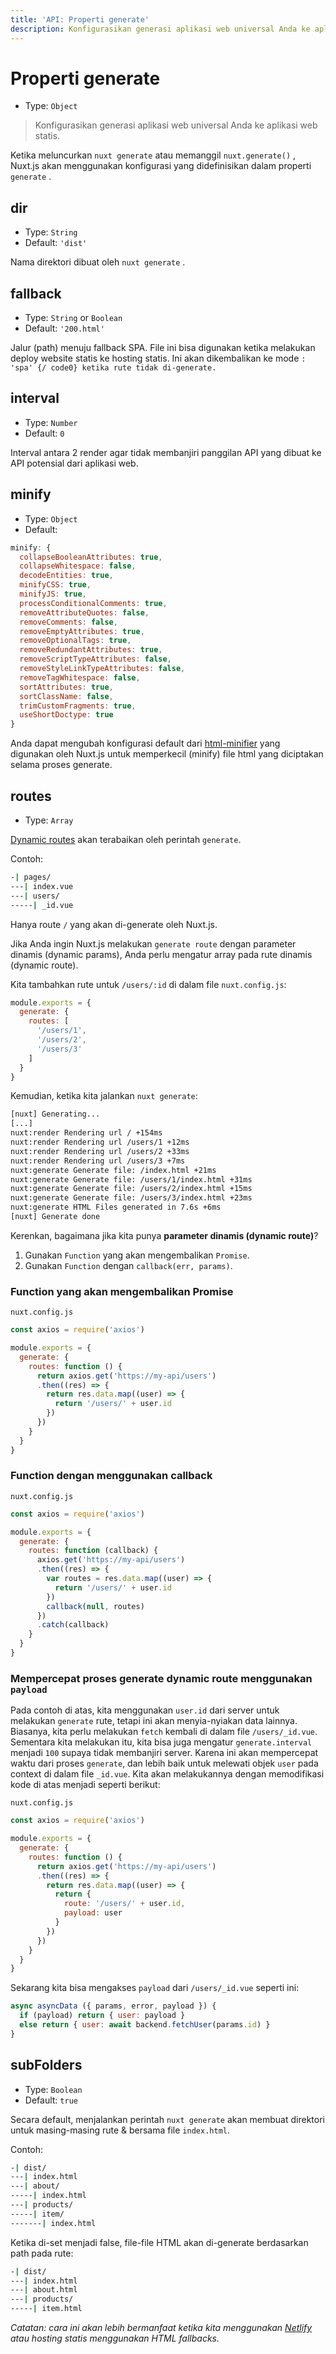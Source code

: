 ```yaml
---
title: 'API: Properti generate'
description: Konfigurasikan generasi aplikasi web universal Anda ke aplikasi web statis.
---
```


# Properti generate

- Type: `Object`

> Konfigurasikan generasi aplikasi web universal Anda ke aplikasi web statis.

Ketika meluncurkan `nuxt generate` atau memanggil `nuxt.generate()` , Nuxt.js akan menggunakan konfigurasi yang didefinisikan dalam properti `generate` .

## dir

- Type: `String`
- Default: `'dist'`

Nama direktori dibuat oleh `nuxt generate` .

## fallback

- Type: `String` or `Boolean`
- Default: `'200.html'`

Jalur (path) menuju fallback SPA. File ini bisa digunakan ketika melakukan deploy website statis ke hosting statis. Ini akan dikembalikan ke mode `: 'spa' {/ code0} ketika rute tidak di-generate.`

## interval

- Type: `Number`
- Default: `0`

Interval antara 2 render agar tidak membanjiri panggilan API yang dibuat ke API potensial dari aplikasi web.

## minify

- Type: `Object`
- Default:

```js
minify: {
  collapseBooleanAttributes: true,
  collapseWhitespace: false,
  decodeEntities: true,
  minifyCSS: true,
  minifyJS: true,
  processConditionalComments: true,
  removeAttributeQuotes: false,
  removeComments: false,
  removeEmptyAttributes: true,
  removeOptionalTags: true,
  removeRedundantAttributes: true,
  removeScriptTypeAttributes: false,
  removeStyleLinkTypeAttributes: false,
  removeTagWhitespace: false,
  sortAttributes: true,
  sortClassName: false,
  trimCustomFragments: true,
  useShortDoctype: true
}
```

Anda dapat mengubah konfigurasi default dari [html-minifier](https://github.com/kangax/html-minifier) yang digunakan oleh Nuxt.js untuk memperkecil (minify) file html yang diciptakan selama proses generate.

## routes

- Type: `Array`

[Dynamic routes](/guide/routing#dynamic-routes) akan terabaikan oleh perintah `generate`.

Contoh:

```bash
-| pages/
---| index.vue
---| users/
-----| _id.vue
```

Hanya route `/` yang akan di-generate oleh Nuxt.js.

Jika Anda ingin Nuxt.js melakukan `generate route` dengan parameter dinamis (dynamic params), Anda perlu mengatur array pada rute dinamis (dynamic route).

Kita tambahkan rute untuk `/users/:id` di dalam file `nuxt.config.js`:

```js
module.exports = {
  generate: {
    routes: [
      '/users/1',
      '/users/2',
      '/users/3'
    ]
  }
}
```

Kemudian, ketika kita jalankan `nuxt generate`:

```bash
[nuxt] Generating...
[...]
nuxt:render Rendering url / +154ms
nuxt:render Rendering url /users/1 +12ms
nuxt:render Rendering url /users/2 +33ms
nuxt:render Rendering url /users/3 +7ms
nuxt:generate Generate file: /index.html +21ms
nuxt:generate Generate file: /users/1/index.html +31ms
nuxt:generate Generate file: /users/2/index.html +15ms
nuxt:generate Generate file: /users/3/index.html +23ms
nuxt:generate HTML Files generated in 7.6s +6ms
[nuxt] Generate done
```

Kerenkan, bagaimana jika kita punya **parameter dinamis (dynamic route)**?

1. Gunakan `Function` yang akan mengembalikan `Promise`.
2. Gunakan `Function` dengan `callback(err, params)`.

### Function yang akan mengembalikan Promise

`nuxt.config.js`

```js
const axios = require('axios')

module.exports = {
  generate: {
    routes: function () {
      return axios.get('https://my-api/users')
      .then((res) => {
        return res.data.map((user) => {
          return '/users/' + user.id
        })
      })
    }
  }
}
```

### Function dengan menggunakan callback

`nuxt.config.js`

```js
const axios = require('axios')

module.exports = {
  generate: {
    routes: function (callback) {
      axios.get('https://my-api/users')
      .then((res) => {
        var routes = res.data.map((user) => {
          return '/users/' + user.id
        })
        callback(null, routes)
      })
      .catch(callback)
    }
  }
}
```

### Mempercepat proses generate dynamic route menggunakan `payload`

Pada contoh di atas, kita menggunakan `user.id` dari server untuk melakukan `generate` rute, tetapi ini akan menyia-nyiakan data lainnya. Biasanya, kita perlu melakukan `fetch` kembali di dalam file `/users/_id.vue`. Sementara kita melakukan itu, kita bisa juga mengatur `generate.interval` menjadi `100` supaya tidak membanjiri server. Karena ini akan mempercepat waktu dari proses `generate`, dan lebih baik untuk melewati objek `user` pada context di dalam file `_id.vue`. Kita akan melakukannya dengan memodifikasi kode di atas menjadi seperti berikut:

`nuxt.config.js`

```js
const axios = require('axios')

module.exports = {
  generate: {
    routes: function () {
      return axios.get('https://my-api/users')
      .then((res) => {
        return res.data.map((user) => {
          return {
            route: '/users/' + user.id,
            payload: user
          }
        })
      })
    }
  }
}
```

Sekarang kita bisa mengakses `payload` dari `/users/_id.vue` seperti ini:

```js
async asyncData ({ params, error, payload }) {
  if (payload) return { user: payload }
  else return { user: await backend.fetchUser(params.id) }
}
```

## subFolders

- Type: `Boolean`
- Default: `true`

Secara default, menjalankan perintah `nuxt generate` akan membuat direktori untuk masing-masing rute & bersama file `index.html`.

Contoh:

```bash
-| dist/
---| index.html
---| about/
-----| index.html
---| products/
-----| item/
-------| index.html
```

Ketika di-set menjadi false, file-file HTML akan di-generate berdasarkan path pada rute:

```bash
-| dist/
---| index.html
---| about.html
---| products/
-----| item.html
```

*Catatan: cara ini akan lebih bermanfaat ketika kita menggunakan [Netlify](https://netlify.com) atau hosting statis menggunakan HTML fallbacks.*
